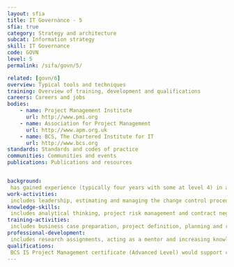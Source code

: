```yaml
---
layout: sfia
title: IT Governance - 5
sfia: true
category: Strategy and architecture
subcat: Information strategy
skill: IT Governance
code: GOVN
level: 5
permalink: /sifa/govn/5/

related: [govn/6]
overview: Typical tools and techniques
training: Overview of training, development and qualifications
careers: Careers and jobs
bodies:
    - name: Project Management Institute
      url: http://www.pmi.org
    - name: Association for Project Management
      url: http://www.apm.org.uk
    - name: BCS, The Chartered Institute for IT
      url: http://www.bcs.org
standards: Standards and codes of practice
communities: Communities and events
publications: Publications and resources


background:
 has gained experience (typically four years with some at level 4) in any SFIA Skill which involves project work
work-activities:
 includes leadership, estimating and managing the change control procedure
knowledge-skills:
 includes analytical thinking, project risk management and contract negotiation
training-activities:
 includes business case preparation, project definition, planning and risk management and an introduction to systems development, including development life cycles
professional-development:
 includes research assignments, acting as a mentor and increasing knowledge of broader IT issues through reading or attending seminars
qualifications:
 BCS IS Project Management certificate (Advanced Level) would support career progression and skill development
---
```

